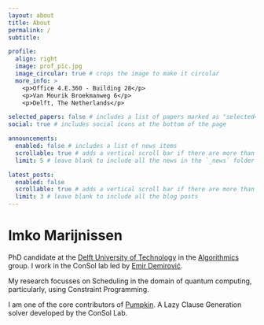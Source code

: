 ```yaml
---
layout: about
title: About
permalink: /
subtitle: 

profile:
  align: right
  image: prof_pic.jpg
  image_circular: true # crops the image to make it circular
  more_info: >
    <p>Office 4.E.360 - Building 28</p>
    <p>Van Mourik Broekmanweg 6</p>
    <p>Delft, The Netherlands</p>

selected_papers: false # includes a list of papers marked as "selected={true}"
social: true # includes social icons at the bottom of the page

announcements:
  enabled: false # includes a list of news items
  scrollable: true # adds a vertical scroll bar if there are more than 3 news items
  limit: 5 # leave blank to include all the news in the `_news` folder

latest_posts:
  enabled: false 
  scrollable: true # adds a vertical scroll bar if there are more than 3 new posts items
  limit: 3 # leave blank to include all the blog posts
---
```


# Imko Marijnissen

PhD candidate at the [Delft University of Technology](https://www.tudelft.nl/) in the [Algorithmics](https://www.tudelft.nl/ewi/over-de-faculteit/afdelingen/software-technology/algorithmics) group. I work in the ConSol lab led by [Emir Demirović](https://emirde.github.io/).

My research focusses on Scheduling in the domain of quantum computing, particularly, using Constraint Programming.

I am one of the core contributors of [Pumpkin](https://github.com/ConSol-Lab/Pumpkin). A Lazy Clause Generation solver developed by the ConSol Lab.
